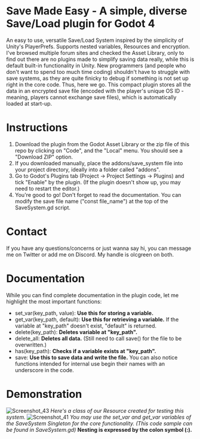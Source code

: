 # Save Made Easy - A simple, diverse Save/Load plugin for Godot 4
An easy to use, versatile Save/Load System inspired by the simplicity of Unity's PlayerPrefs. Supports nested variables, Resources and encryption.
I've browsed multiple forum sites and checked the Asset Library, only to find out there are no plugins made to simplify saving data really, while this is default built-in functionality in Unity.
New programmers (and people who don't want to spend too much time coding) shouldn't have to struggle with save systems, as they are quite finicky to debug if something is not set up right in the core code. Thus, here we go.
This compact plugin stores all the data in an encrypted save file (encoded with the player's unique OS ID - meaning, players cannot exchange save files), which is automatically loaded at start-up.

# Instructions
1. Download the plugin from the Godot Asset Library or the zip file of this repo by clicking on "Code", and the "Local" menu. You should see a "Download ZIP" option.
2. If you downloaded manually, place the addons/save_system file into your project directory, ideally into a folder called "addons".
3. Go to Godot's Plugins tab (Project -> Project Settings -> Plugins) and tick "Enable" by the plugin. (If the plugin doesn't show up, you may need to restart the editor.)
4. You're good to go! Don't forget to read the documentation. You can modify the save file name ("const file_name") at the top of the SaveSystem.gd script.

# Contact
If you have any questions/concerns or just wanna say hi, you can message me on Twitter or add me on Discord. My handle is olcgreen on both.

# Documentation
While you can find complete documentation in the plugin code, let me highlight the most important functions:
- set_var(key_path, value): **Use this for storing a variable.**
- get_var(key_path, default): **Use this for retrieving a variable.** If the variable at "key_path" doesn't exist, "default" is returned.
- delete(key_path): **Deletes variable at "key_path".**
- delete_all: **Deletes all data.** (Still need to call save() for the file to be overwritten.)
- has(key_path): **Checks if a variable exists at "key_path".**
- save: **Use this to save data and write the file.**
You can also notice functions intended for internal use begin their names with an underscore in the code.

# Demonstration
![Screenshot_43](https://github.com/AdamKormos/SaveMadeEasy/assets/49873113/d9547f06-9253-4005-9e3b-989ca69e92f3)
_Here's a class of our Resource created for testing this system._
![Screenshot_41](https://github.com/AdamKormos/SaveMadeEasy/assets/49873113/f860e709-c108-4ebc-a0f8-c18e3e7925af)
_You may use the set_var and get_var variables of the SaveSystem Singleton for the core functionality. (This code sample can be found in SaveSystem.gd)_
**Nesting is expressed by the colon symbol (:).**
